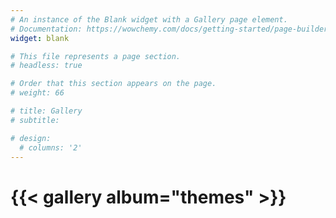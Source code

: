```yaml
---
# An instance of the Blank widget with a Gallery page element.
# Documentation: https://wowchemy.com/docs/getting-started/page-builder/
widget: blank

# This file represents a page section.
# headless: true

# Order that this section appears on the page.
# weight: 66

# title: Gallery
# subtitle:

# design:
  # columns: '2'
---
```


# {{< gallery album="themes" >}}
